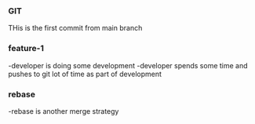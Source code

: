 ### GIT
THis is the first commit from main branch

### feature-1
-developer is doing some development
-developer spends some time and pushes to git lot of time as part of development

### rebase
-rebase is another merge strategy